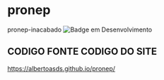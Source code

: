 # pronep
pronep-inacabado
![Badge em Desenvolvimento](http://img.shields.io/static/v1?label=STATUS&message=INACABADO&color=red&style=for-the-badge)

## CODIGO FONTE CODIGO DO SITE
 https://albertoasds.github.io/pronep/


       
